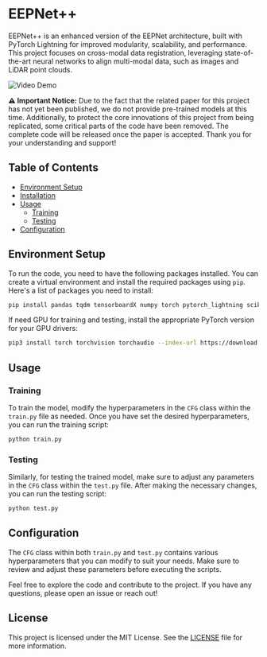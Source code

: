 # EEPNet++
EEPNet++ is an enhanced version of the EEPNet architecture, built with PyTorch Lightning for improved modularity, scalability, and performance. This project focuses on cross-modal data registration, leveraging state-of-the-art neural networks to align multi-modal data, such as images and LiDAR point clouds.

![Video Demo](./videos/output_video.gif)

**⚠️ Important Notice:**
Due to the fact that the related paper for this project has not yet been published, we do not provide pre-trained models at this time. Additionally, to protect the core innovations of this project from being replicated, some critical parts of the code have been removed. The complete code will be released once the paper is accepted. Thank you for your understanding and support!

## Table of Contents
- [Environment Setup](#environment-setup)
- [Installation](#installation)
- [Usage](#usage)
  - [Training](#training)
  - [Testing](#testing)
- [Configuration](#configuration)

## Environment Setup

To run the code, you need to have the following packages installed. You can create a virtual environment and install the required packages using `pip`. Here's a list of packages you need to install:

```bash
pip install pandas tqdm tensorboardX numpy torch pytorch_lightning scikit-learn joblib
```
If need GPU for training and testing, install the appropriate PyTorch version for your GPU drivers:
```bash
pip3 install torch torchvision torchaudio --index-url https://download.pytorch.org/whl/cu121
```

## Usage

### Training

To train the model, modify the hyperparameters in the `CFG` class within the `train.py` file as needed. Once you have set the desired hyperparameters, you can run the training script:

```bash
python train.py
```

### Testing

Similarly, for testing the trained model, make sure to adjust any parameters in the `CFG` class within the `test.py` file. After making the necessary changes, you can run the testing script:

```bash
python test.py
```

## Configuration

The `CFG` class within both `train.py` and `test.py` contains various hyperparameters that you can modify to suit your needs. Make sure to review and adjust these parameters before executing the scripts.

Feel free to explore the code and contribute to the project. If you have any questions, please open an issue or reach out!

## License

This project is licensed under the MIT License. See the [LICENSE](LICENSE) file for more information.


